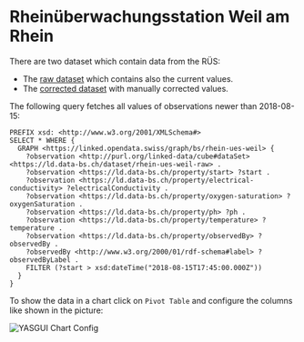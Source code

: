 # Rheinüberwachungsstation Weil am Rhein

There are two dataset which contain data from the RÜS:
 - The [raw dataset](https://ld.data-bs.ch/dataset/rhein-ues-weil-raw) which contains also the current values.
 - The [corrected dataset](https://ld.data-bs.ch/dataset/rhein-ues-weil-corrected) with manually corrected values.

The following query fetches all values of observations newer than 2018-08-15:

```
PREFIX xsd: <http://www.w3.org/2001/XMLSchema#>
SELECT * WHERE {
  GRAPH <https://linked.opendata.swiss/graph/bs/rhein-ues-weil> {
    ?observation <http://purl.org/linked-data/cube#dataSet> <https://ld.data-bs.ch/dataset/rhein-ues-weil-raw> .
    ?observation <https://ld.data-bs.ch/property/start> ?start .
    ?observation <https://ld.data-bs.ch/property/electrical-conductivity> ?electricalConductivity .
    ?observation <https://ld.data-bs.ch/property/oxygen-saturation> ?oxygenSaturation .
    ?observation <https://ld.data-bs.ch/property/ph> ?ph .
    ?observation <https://ld.data-bs.ch/property/temperature> ?temperature .
    ?observation <https://ld.data-bs.ch/property/observedBy> ?observedBy .
    ?observedBy <http://www.w3.org/2000/01/rdf-schema#label> ?observedByLabel .
    FILTER (?start > xsd:dateTime("2018-08-15T17:45:00.000Z"))
  }
}
```

To show the data in a chart click on `Pivot Table` and configure the columns like shown in the picture:

![YASGUI Chart Config](https://cdn.rawgit.com/StataBS/ld-pipeline/master/examples/yasgui-chart-config-rhein-ues-weil.png)
